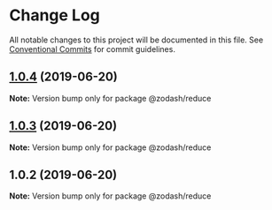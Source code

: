 # Change Log

All notable changes to this project will be documented in this file.
See [Conventional Commits](https://conventionalcommits.org) for commit guidelines.

## [1.0.4](https://github.com/zcorky/zodash/compare/@zodash/reduce@1.0.3...@zodash/reduce@1.0.4) (2019-06-20)

**Note:** Version bump only for package @zodash/reduce





## [1.0.3](https://github.com/zcorky/zodash/compare/@zodash/reduce@1.0.2...@zodash/reduce@1.0.3) (2019-06-20)

**Note:** Version bump only for package @zodash/reduce





## 1.0.2 (2019-06-20)

**Note:** Version bump only for package @zodash/reduce

